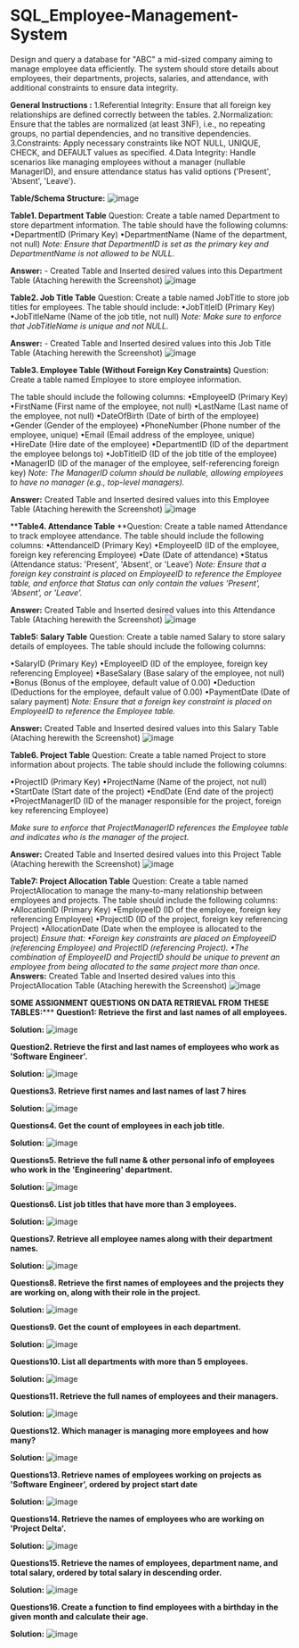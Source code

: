 # SQL_Employee-Management-System
Design and query a database for "ABC" a mid-sized company aiming to manage employee data efficiently. The system should store details about employees, their departments, projects, salaries, and attendance, with additional constraints to ensure data integrity.

**General Instructions :**
1.Referential Integrity: Ensure that all foreign key relationships are defined correctly between the tables.
2.Normalization: Ensure that the tables are normalized (at least 3NF), i.e., no repeating groups, no partial dependencies, and no transitive dependencies.
3.Constraints: Apply necessary constraints like NOT NULL, UNIQUE, CHECK, and DEFAULT values as specified.
4.Data Integrity: Handle scenarios like managing employees without a manager (nullable ManagerID), and ensure attendance status has valid options ('Present', 'Absent', 'Leave').

**Table/Schema Structure:**
![image](https://github.com/user-attachments/assets/7bb13b18-6f15-4d70-bf69-09aee710b24b)

**Table1. Department Table**
Question: Create a table named Department to store department information. The table should have the following columns:
•DepartmentID (Primary Key)
•DepartmentName (Name of the department, not null)
_Note: Ensure that DepartmentID is set as the primary key and DepartmentName is not allowed to be NULL._

**Answer:** - Created Table and Inserted desired values into this Department Table (Ataching herewith the Screenshot)
![image](https://github.com/user-attachments/assets/bbba6860-dac8-4aa6-8597-eca4a50344d3)

**Table2. Job Title Table**
Question: Create a table named JobTitle to store job titles for employees. The table should include:
•JobTitleID (Primary Key)
•JobTitleName (Name of the job title, not null)
_Note: Make sure to enforce that JobTitleName is unique and not NULL._

**Answer:** - Created Table and Inserted desired values into this Job Title Table (Ataching herewith the Screenshot)
![image](https://github.com/user-attachments/assets/e9bfd580-c3e7-4bb9-8dff-f105f4473c1a)

**Table3. Employee Table (Without Foreign Key Constraints)**
Question: Create a table named Employee to store employee information.

The table should include the following columns:
•EmployeeID (Primary Key)
•FirstName (First name of the employee, not null)
•LastName (Last name of the employee, not null)
•DateOfBirth (Date of birth of the employee)
•Gender (Gender of the employee)
•PhoneNumber (Phone number of the employee, unique)
•Email (Email address of the employee, unique)
•HireDate (Hire date of the employee)
•DepartmentID (ID of the department the employee belongs to)
•JobTitleID (ID of the job title of the employee)
•ManagerID (ID of the manager of the employee, self-referencing foreign key)
_Note: The ManagerID column should be nullable, allowing employees to have no manager (e.g., top-level managers)._

**Answer:** Created Table and Inserted desired values into this Employee Table (Ataching herewith the Screenshot)
![image](https://github.com/user-attachments/assets/b68a9933-b00f-4589-a62b-ab396f2822e7)

****Table4. Attendance Table**
**Question: Create a table named Attendance to track employee attendance. The table should include the following columns:
•AttendanceID (Primary Key)
•EmployeeID (ID of the employee, foreign key referencing Employee)
•Date (Date of attendance)
•Status (Attendance status: 'Present', 'Absent', or 'Leave’)
_Note: Ensure that a foreign key constraint is placed on EmployeeID to reference the Employee table, and enforce that Status can only contain the values 'Present', 'Absent', or 'Leave'._

**Answer:** Created Table and Inserted desired values into this Attendance Table (Ataching herewith the Screenshot)
![image](https://github.com/user-attachments/assets/20d18df1-8284-440a-81eb-05706582d405)

**Table5: Salary Table**
Question: Create a table named Salary to store salary details of employees. The table should include the following columns:

•SalaryID (Primary Key)
•EmployeeID (ID of the employee, foreign key referencing Employee)
•BaseSalary (Base salary of the employee, not null)
•Bonus (Bonus of the employee, default value of 0.00)
•Deduction (Deductions for the employee, default value of 0.00)
•PaymentDate (Date of salary payment)
_Note: Ensure that a foreign key constraint is placed on EmployeeID to reference the Employee table._

**Answer:** Created Table and Inserted desired values into this Salary Table (Ataching herewith the Screenshot)
![image](https://github.com/user-attachments/assets/0263390c-37e6-4bfa-af4f-abf70e961c3c)

**Table6. Project Table**
Question: Create a table named Project to store information about projects. The table should include the following columns:

•ProjectID (Primary Key)
•ProjectName (Name of the project, not null)
•StartDate (Start date of the project)
•EndDate (End date of the project)
•ProjectManagerID (ID of the manager responsible for the project, foreign key referencing Employee)

_Make sure to enforce that ProjectManagerID references the Employee table and indicates who is the manager of the project._

**Answer:** Created Table and Inserted desired values into this Project Table (Ataching herewith the Screenshot)
![image](https://github.com/user-attachments/assets/a3eef37b-6a21-4bfe-8f82-5aaab3818f39)

**Table7: Project Allocation Table**
Question: Create a table named ProjectAllocation to manage the many-to-many relationship between employees and projects. The table should include the following columns:
•AllocationID (Primary Key)
•EmployeeID (ID of the employee, foreign key referencing Employee)
•ProjectID (ID of the project, foreign key referencing Project)
•AllocationDate (Date when the employee is allocated to the project)
_Ensure that:
•Foreign key constraints are placed on EmployeeID (referencing Employee) and ProjectID (referencing Project).
•The combination of EmployeeID and ProjectID should be unique to prevent an employee from being allocated to the same project more than once._
**Answers:** Created Table and Inserted desired values into this ProjectAllocation Table (Ataching herewith the Screenshot)
![image](https://github.com/user-attachments/assets/ae88d6f6-23f5-4c21-916b-cc918e334c84)


**************************************************************SOME ASSIGNMENT QUESTIONS ON DATA RETRIEVAL FROM THESE TABLES:*****************************************************************
**Question1: Retrieve the first and last names of all employees.**

**Solution:**
![image](https://github.com/user-attachments/assets/ab320bea-74e1-482b-87b6-e301e9610fbb)

**Question2. Retrieve the first and last names of employees who work as 'Software Engineer'.**

**Solution:**
![image](https://github.com/user-attachments/assets/6a476b3e-0a09-4bcc-8e95-1b8dcd177541)

**Questions3. Retrieve first names and last names of last 7 hires**

**Solution:** 
![image](https://github.com/user-attachments/assets/eed7f6fd-3ff8-4183-8037-0c38b80c6370)

**Questions4. Get the count of employees in each job title.**

**Solution:**
![image](https://github.com/user-attachments/assets/24790d18-d9f4-42d3-879c-acebfffdd84b)

**Questions5. Retrieve the full name & other personal info of employees who work in the 'Engineering' department.**

**Solution:**
![image](https://github.com/user-attachments/assets/f448759b-09bd-45fd-a010-89ea6fe66f49)

**Questions6. List job titles that have more than 3 employees.**

**Solution:**
![image](https://github.com/user-attachments/assets/b6386317-15dc-4d57-b82f-42c7edd8db0a)

**Questions7. Retrieve all employee names along with their department names.**

**Solution:**
![image](https://github.com/user-attachments/assets/54b612eb-1840-4b40-9b2f-b9e22e05649e)

**Questions8. Retrieve the first names of employees and the projects they are working on, along with their role in the project.**

**Solution:**
![image](https://github.com/user-attachments/assets/12425a40-5ae4-483d-80fe-9a2d0de5fef5)

**Questions9. Get the count of employees in each department.**

**Solution:**
![image](https://github.com/user-attachments/assets/cd73a09f-0db2-459e-8110-23760bd32e5a)

**Questions10. List all departments with more than 5 employees.**

**Solution:**
![image](https://github.com/user-attachments/assets/e1ad7e00-cd33-4da8-85ff-a83f33020cec)

**Questions11. Retrieve the full names of employees and their managers.**

**Solution:**
![image](https://github.com/user-attachments/assets/25c9bd00-1eb0-48d8-87b0-8b4f79f54f1e)

**Questions12. Which manager is managing more employees and how many?**

**Solution:**
![image](https://github.com/user-attachments/assets/23ea9d03-f827-4f54-9104-76e8175fc6f0)

**Questions13. Retrieve names of employees working on projects as 'Software Engineer', ordered by project start date**

**Solution:**
![image](https://github.com/user-attachments/assets/092c1e3a-e42c-4ee3-8fcf-583671d8abc2)

**Questions14. Retrieve the names of employees who are working on 'Project Delta'.**

**Solution:**
![image](https://github.com/user-attachments/assets/021eee37-d4d1-4813-9f47-b32f06fdeff1)

**Questions15. Retrieve the names of employees, department name, and total salary, ordered by total salary in descending order.**

**Solution:**
![image](https://github.com/user-attachments/assets/13d02039-c1eb-4da2-9df7-4c31d3129363)

**Questions16. Create a function to find employees with a birthday in the given month and calculate their age.**

**Solution:**
![image](https://github.com/user-attachments/assets/2c3cb22e-e962-4c18-b574-d92cf45c2574)
